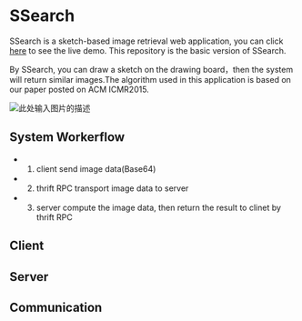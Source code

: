 # SSearch

SSearch is a sketch-based image retrieval web application, you can click [here](http://omap.fudan.edu.cn/sketch_based_image_retrieval) to see the live demo. This repository is the basic version of SSearch.

By SSearch, you can draw a sketch on the drawing board，then the system will return similar images.The algorithm used in this application is based on our paper posted on ACM ICMR2015.

![此处输入图片的描述](http://7xjuf4.com1.z0.glb.clouddn.com/sketch_sketch.PNG)


## System Workerflow

- 1) client send image data(Base64)
- 2) thrift RPC transport image data to server
- 3) server compute the image data, then return the result to clinet by thrift RPC 

## Client

## Server

## Communication

